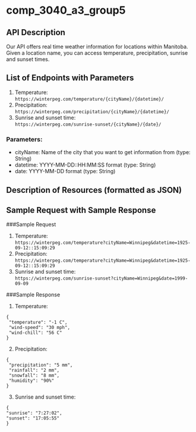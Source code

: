 # comp_3040_a3_group5

## API Description  
Our API offers real time weather information for locations within Manitoba. Given a location name, you can access temperature, precipitation, sunrise and sunset times.

## List of Endpoints with Parameters  
 1. Temperature:  
 ```https://winterpeg.com/temperature/{cityName}/{datetime}/```
 2. Precipitation:  
 ```https://winterpeg.com/precipitation/{cityName}/{datetime}/```
 3.  Sunrise and sunset time:  
 ```https://winterpeg.com/sunrise-sunset/{cityName}/{date}/```
 ### Parameters:
  - cityName: Name of the city that you want to get information from (type: String)
  - datetime: YYYY-MM-DD::HH:MM:SS format (type: String)
  - date: YYYY-MM-DD format (type: String)
## Description of Resources (formatted as JSON)  

## Sample Request with Sample Response  
###Sample Request
1. Temperature:  
 ```https://winterpeg.com/temperature?cityName=Winnipeg&datetime=1925-09-12::15:09:29```
2. Precipitation:  
 ```https://winterpeg.com/temperature?cityName=Winnipeg&datetime=1925-09-12::15:09:29```
3.  Sunrise and sunset time:  
 ```https://winterpeg.com/sunrise-sunset?cityName=Winnipeg&date=1999-09-09```  
 
###Sample Response
1. Temperature:
```
{
 "temperature": "-1 C",
 "wind-speed": "30 mph",
 "wind-chill": "56 C"
}
```
2. Precipitation:
```
{
 "precipitation": "5 mm",
 "rainfall": "2 mm",
 "snowfall": "8 mm",
 "humidity": "90%"
}
```
3. Sunrise and sunset time:
```
{
"sunrise": "7:27:02",
"sunset": "17:05:55"
}
```
